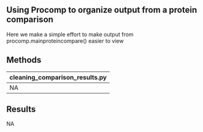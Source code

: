 ## Using Procomp to organize output from a protein comparison

Here we make a simple effort to make output from procomp.mainproteincompare() easier to view

## Methods

|cleaning_comparison_results.py|
|------------------------|
|NA |


## Results

NA